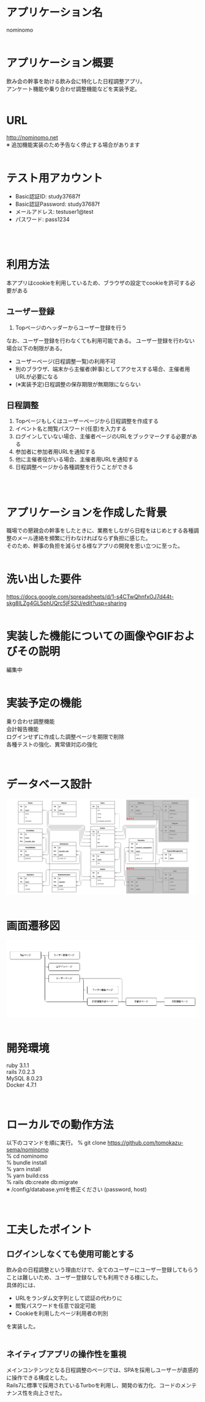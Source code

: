 # アプリケーション名
nominomo
<br>
<br>

# アプリケーション概要
飲み会の幹事を助ける飲み会に特化した日程調整アプリ。<br>
アンケート機能や乗り合わせ調整機能などを実装予定。
<br>
<br>

# URL
http://nominomo.net<br>
※ 追加機能実装のため予告なく停止する場合があります
<br>
<br>

# テスト用アカウント
- Basic認証ID: study37687f
- Basic認証Password: study37687f
- メールアドレス: testuser1@test
- パスワード: pass1234
<br>
<br>

# 利用方法
本アプリはcookieを利用しているため、ブラウザの設定でcookieを許可する必要がある
## ユーザー登録
1. Topページのヘッダーからユーザー登録を行う

なお、ユーザー登録を行わなくても利用可能である。
ユーザー登録を行わない場合以下の制限がある。

- ユーザーページ(日程調整一覧)の利用不可
- 別のブラウザ、端末から主催者(幹事)としてアクセスする場合、主催者用URLが必要になる
- (※実装予定)日程調整の保存期限が無期限にならない

## 日程調整
1. Topページもしくはユーザーページから日程調整を作成する
2. イベント名と閲覧パスワード(任意)を入力する
3. ログインしていない場合、主催者ページのURLをブックマークする必要がある
4. 参加者に参加者用URLを通知する
5. 他に主催者役がいる場合、主催者用URLを通知する
6. 日程調整ページから各種調整を行うことができる
<br>
<br>

# アプリケーションを作成した背景
職場での懇親会の幹事をしたときに、業務をしながら日程をはじめとする各種調整のメール連絡を頻繁に行わなければならず負担に感じた。<br>
そのため、幹事の負担を減らせる様なアプリの開発を思い立つに至った。
<br>
<br>

# 洗い出した要件
https://docs.google.com/spreadsheets/d/1-s4CTwQhnfxOJ7d44t-skg8lLZg4GL5phUQrc5jFS2U/edit?usp=sharing
<br>
<br>

# 実装した機能についての画像やGIFおよびその説明
編集中
<br>
<br>

# 実装予定の機能
乗り合わせ調整機能<br>
会計報告機能<br>
ログインせずに作成した調整ページを期限で削除<br>
各種テストの強化、異常値対応の強化<br>
<br>
<br>

# データベース設計
![ER図](./ER.png)
<br>
<br>

# 画面遷移図
![画面遷移図](./ST.png)
<br>
<br>

# 開発環境
ruby 3.1.1<br>
rails 7.0.2.3<br>
MySQL 8.0.23<br>
Docker 4.7.1<br>
<br>
<br>

# ローカルでの動作方法
以下のコマンドを順に実行。
% git clone https://github.com/tomokazu-sema/nominomo<br>
% cd nominomo<br>
% bundle install<br>
% yarn install <br>
% yarn build:css<br>
% rails db:create db:migrate<br>
※ /config/database.ymlを修正ください (password, host)<br>
<br>
<br>

# 工夫したポイント
## ログインしなくても使用可能とする
飲み会の日程調整という理由だけで、全てのユーザーにユーザー登録してもらうことは難しいため、ユーザー登録なしでも利用できる様にした。<br>
具体的には、

- URLをランダム文字列として認証の代わりに
- 閲覧パスワードを任意で設定可能
- Cookieを利用したページ利用者の判別

を実装した。<br>
<br>

## ネイティブアプリの操作性を重視
メインコンテンツとなる日程調整のページでは、SPAを採用しユーザーが直感的に操作できる構成とした。<br>
Rails7に標準で採用されているTurboを利用し、開発の省力化、コードのメンテナンス性を向上させた。<br>
<br>
